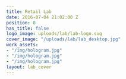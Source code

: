 ```yaml
---
title: Retail Lab
date: 2016-07-04 21:02:00 Z
position: 0
has_title: false
logo_image: uploads/lab/lab-logo.svg
cover_image: "/uploads/lab/lab_desktop.jpg"
work_assets:
- "/img/hologram.jpg"
- "/img/hologram.jpg"
- "/img/hologram.jpg"
layout: lab_cover
---
```


